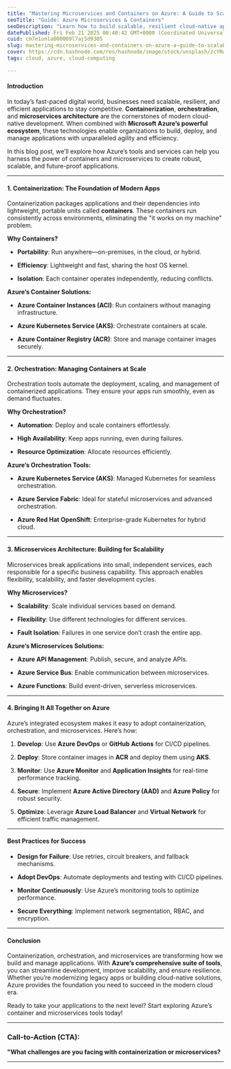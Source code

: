 ```yaml
---
title: "Mastering Microservices and Containers on Azure: A Guide to Scalable, Resilient Cloud-Native Apps"
seoTitle: "Guide: Azure Microservices & Containers"
seoDescription: "Learn how to build scalable, resilient cloud-native applications using microservices and containers on Azure in this comprehensive guide"
datePublished: Fri Feb 21 2025 00:40:42 GMT+0000 (Coordinated Universal Time)
cuid: cm7e1onla000009l7aj5d9305
slug: mastering-microservices-and-containers-on-azure-a-guide-to-scalable-resilient-cloud-native-apps
cover: https://cdn.hashnode.com/res/hashnode/image/stock/unsplash/zcYRw547Dps/upload/88456c0b73bcba9c43f741969de27d3f.jpeg
tags: cloud, azure, cloud-computing

---
```


#### **Introduction**

In today’s fast-paced digital world, businesses need scalable, resilient, and efficient applications to stay competitive. **Containerization**, **orchestration**, and **microservices architecture** are the cornerstones of modern cloud-native development. When combined with **Microsoft Azure’s powerful ecosystem**, these technologies enable organizations to build, deploy, and manage applications with unparalleled agility and efficiency.

In this blog post, we’ll explore how Azure’s tools and services can help you harness the power of containers and microservices to create robust, scalable, and future-proof applications.

---

#### **1\. Containerization: The Foundation of Modern Apps**

Containerization packages applications and their dependencies into lightweight, portable units called **containers**. These containers run consistently across environments, eliminating the "it works on my machine" problem.

**Why Containers?**

* **Portability**: Run anywhere—on-premises, in the cloud, or hybrid.
    
* **Efficiency**: Lightweight and fast, sharing the host OS kernel.
    
* **Isolation**: Each container operates independently, reducing conflicts.
    

**Azure’s Container Solutions:**

* **Azure Container Instances (ACI)**: Run containers without managing infrastructure.
    
* **Azure Kubernetes Service (AKS)**: Orchestrate containers at scale.
    
* **Azure Container Registry (ACR)**: Store and manage container images securely.
    

---

#### **2\. Orchestration: Managing Containers at Scale**

Orchestration tools automate the deployment, scaling, and management of containerized applications. They ensure your apps run smoothly, even as demand fluctuates.

**Why Orchestration?**

* **Automation**: Deploy and scale containers effortlessly.
    
* **High Availability**: Keep apps running, even during failures.
    
* **Resource Optimization**: Allocate resources efficiently.
    

**Azure’s Orchestration Tools:**

* **Azure Kubernetes Service (AKS)**: Managed Kubernetes for seamless orchestration.
    
* **Azure Service Fabric**: Ideal for stateful microservices and advanced orchestration.
    
* **Azure Red Hat OpenShift**: Enterprise-grade Kubernetes for hybrid cloud.
    

---

#### **3\. Microservices Architecture: Building for Scalability**

Microservices break applications into small, independent services, each responsible for a specific business capability. This approach enables flexibility, scalability, and faster development cycles.

**Why Microservices?**

* **Scalability**: Scale individual services based on demand.
    
* **Flexibility**: Use different technologies for different services.
    
* **Fault Isolation**: Failures in one service don’t crash the entire app.
    

**Azure’s Microservices Solutions:**

* **Azure API Management**: Publish, secure, and analyze APIs.
    
* **Azure Service Bus**: Enable communication between microservices.
    
* **Azure Functions**: Build event-driven, serverless microservices.
    

---

#### **4\. Bringing It All Together on Azure**

Azure’s integrated ecosystem makes it easy to adopt containerization, orchestration, and microservices. Here’s how:

1. **Develop**: Use **Azure DevOps** or **GitHub Actions** for CI/CD pipelines.
    
2. **Deploy**: Store container images in **ACR** and deploy them using **AKS**.
    
3. **Monitor**: Use **Azure Monitor** and **Application Insights** for real-time performance tracking.
    
4. **Secure**: Implement **Azure Active Directory (AAD)** and **Azure Policy** for robust security.
    
5. **Optimize**: Leverage **Azure Load Balancer** and **Virtual Network** for efficient traffic management.
    

---

#### **Best Practices for Success**

* **Design for Failure**: Use retries, circuit breakers, and fallback mechanisms.
    
* **Adopt DevOps**: Automate deployments and testing with CI/CD pipelines.
    
* **Monitor Continuously**: Use Azure’s monitoring tools to optimize performance.
    
* **Secure Everything**: Implement network segmentation, RBAC, and encryption.
    

---

#### **Conclusion**

Containerization, orchestration, and microservices are transforming how we build and manage applications. With **Azure’s comprehensive suite of tools**, you can streamline development, improve scalability, and ensure resilience. Whether you’re modernizing legacy apps or building cloud-native solutions, Azure provides the foundation you need to succeed in the modern cloud era.

Ready to take your applications to the next level? Start exploring Azure’s container and microservices tools today!

---

### **Call-to-Action (CTA):**

**"What challenges are you facing with containerization or microservices?**

---